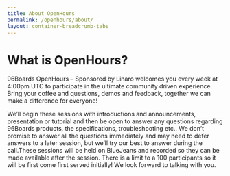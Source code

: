 ```yaml
---
title: About OpenHours
permalink: /openhours/about/
layout: container-breadcrumb-tabs
---
```

# What is OpenHours?

96Boards OpenHours – Sponsored by Linaro welcomes you every week at 4:00pm UTC to participate in the ultimate community driven experience. Bring your coffee and questions, demos and feedback, together we can make a difference for everyone!

We’ll begin these sessions with introductions and announcements, presentation or tutorial and then be open to answer any questions regarding 96Boards products, the specifications, troubleshooting etc.. We don’t promise to answer all the questions immediately and may need to defer answers to a later session, but we’ll try our best to answer during the call.These sessions will be held on BlueJeans and recorded so they can be made available after the session. There is a limit to a 100 participants so it will be first come first served initially!
We look forward to talking with you.
